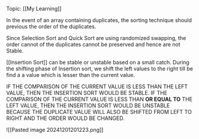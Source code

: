 Topic: [[My Learning]]

In the event of an array containing duplicates, the sorting technique should previous the order of the duplicates.

Since Selection Sort and Quick Sort are using randomized swapping, the order cannot of the duplicates cannot be preserved and hence are not Stable.

[[Insertion Sort]] can be stable or unstable based on a small catch.
During the shifting phase of Insertion sort, we shift the left values to the right till be find a a value which is lesser than the current value. 

IF THE COMPARISON OF THE CURRENT VALUE IS LESS THAN THE LEFT VALUE, THEN THE INSERTION SORT WOULD BE STABLE.
IF THE COMPARISON OF THE CURRENT VALUE IS LESS THAN **OR EQUAL TO** THE LEFT VALUE, THEN THE INSERTION SORT WOULD BE UNSTABLE BECAUSE THE DUPLICATE VALUE WILL ALSO BE SHIFTED FROM LEFT TO RIGHT AND THE ORDER WOULD BE CHANGED.

![[Pasted image 20241201201223.png]]